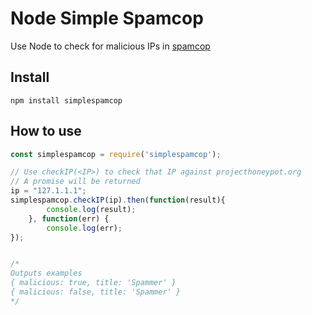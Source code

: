 # Node Simple Spamcop

Use Node to check for malicious IPs in [spamcop](https://www.spamcop.net)

## Install
`npm install simplespamcop`

## How to use

```javascript
const simplespamcop = require('simplespamcop');

// Use checkIP(<IP>) to check that IP against projecthoneypot.org
// A promise will be returned
ip = "127.1.1.1";
simplespamcop.checkIP(ip).then(function(result){ 
        console.log(result);
    }, function(err) {
        console.log(err);
});


/*
Outputs examples
{ malicious: true, title: 'Spammer' }
{ malicious: false, title: 'Spammer' }
*/
```
